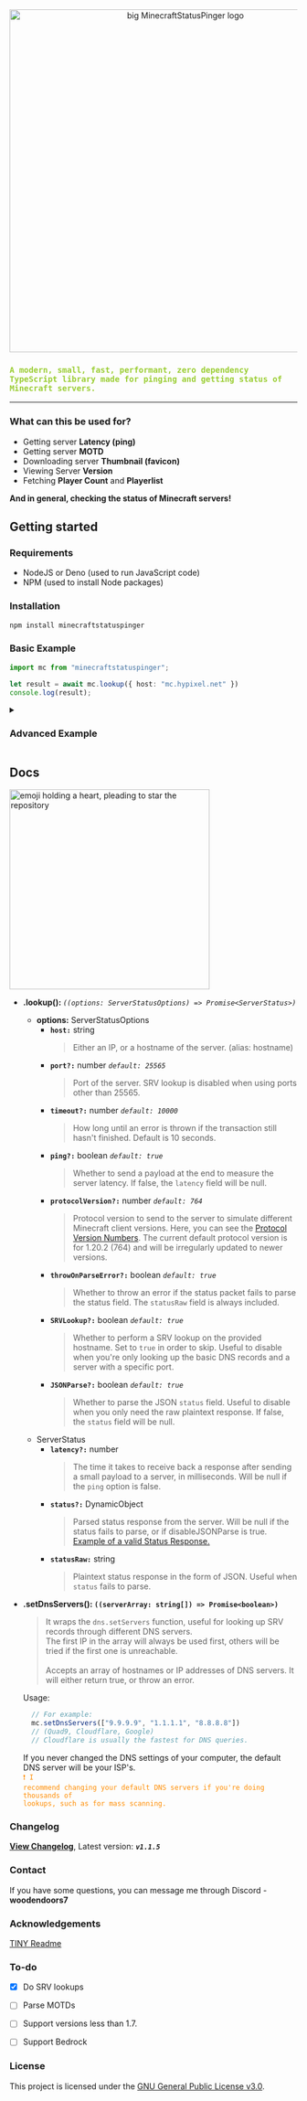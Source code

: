 

<div align="center">
  <img src="https://papers.floppa.hair/mcstatuspinger/mcblock.png" alt="big MinecraftStatusPinger logo" width="600" border="0px"/>
</div>
<h3><code style="color: yellowgreen">A modern, small, fast, performant, zero dependency TypeScript library made for pinging and getting status of Minecraft servers.</code></h3>

<hr>

### What can this be used for?

- Getting server **Latency (ping)**
- Getting server **MOTD**
- Downloading server **Thumbnail (favicon)**
- Viewing Server **Version**
- Fetching **Player Count** and **Playerlist**

**And in general, checking the status of Minecraft servers!**
## Getting started
### Requirements
- NodeJS or Deno (used to run JavaScript code)
- NPM (used to install Node packages)

### Installation
```bat
npm install minecraftstatuspinger
```

### Basic Example
```typescript
import mc from "minecraftstatuspinger";

let result = await mc.lookup({ host: "mc.hypixel.net" })
console.log(result);
``` 



<details>
<summary><h3>Advanced Example</h3></summary>
<br>

```typescript
import mc from "minecraftstatuspinger";

let result = await mc.lookup({
    host: "mc.hypixel.net",
    port: 25565,
    ping: true,
    protocolVersion: 764,
    timeout: 10000,
    throwOnParseError: true,
    SRVLookup: true,
    JSONParse: true
})

console.log(result);
```


</details>

## Docs

<img src="https://papers.floppa.hair/mcstatuspinger/pleasestar.png" alt="emoji holding a heart, pleading to star the repository" width="350">

* <b id="lookupOptions">.lookup(): </b>*`((options: ServerStatusOptions) => Promise<ServerStatus>)`*
  * **options:** ServerStatusOptions
    * <b>`host:`</b> string
      > Either an IP, or a hostname of the server. (alias: hostname)
    * <b>`port?:`</b> number <i> `default: 25565`</i>
      > Port of the server. SRV lookup is disabled when using ports other than 25565.
    * <b>`timeout?:`</b> number <i>`default: 10000`</i>
      > How long until an error is thrown if the transaction still hasn't finished. Default is 10 seconds.
    * <b>`ping?:`</b> boolean <i>`default: true`</i>
      > Whether to send a payload at the end to measure the server latency. If false, the `latency` field will be null.
    * <b>`protocolVersion?:`</b> number <i>`default: 764`</i>
      > Protocol version to send to the server to simulate different Minecraft client versions. Here, you can see the [Protocol Version Numbers](https://wiki.vg/Protocol_version_numbers). The current default protocol version is for 1.20.2 (764) and will be irregularly updated to newer versions.
    * <b>`throwOnParseError?:`</b> boolean <i>`default: true`</i>
      > Whether to throw an error if the status packet fails to parse the status field. The `statusRaw` field is always included.
    * <b>`SRVLookup?:`</b> boolean <i>`default: true`</i>
      > Whether to perform a SRV lookup on the provided hostname. Set to `true` in order to skip. Useful to disable when you're only looking up the basic DNS records and a server with a specific port.
    * <b>`JSONParse?:`</b> boolean <i>`default: true`</i>
      > Whether to parse the JSON `status` field. Useful to disable when you only need the raw plaintext response. If false, the `status` field will be null.
  * ServerStatus
    * <b>`latency?:`</b> number
      > The time it takes to receive back a response after sending a small payload to a server, in milliseconds. Will be null if the `ping` option is false.
    * <b>`status?:`</b> DynamicObject
      > Parsed status response from the server. Will be null if the status fails to parse, or if disableJSONParse is true. <a href="https://pinger.floppa.hair/responses/">Example of a valid Status Response.</a>
    * <b>`statusRaw:`</b> string
      > Plaintext status response in the form of JSON. Useful when `status` fails to parse.

* <b id="setDnsOptions">.setDnsServers(): `((serverArray: string[]) => Promise<boolean>)`</b>
  > It wraps the `dns.setServers` function, useful for looking up SRV records through different DNS servers. <br>
    The first IP in the array will always be used first, others will be tried if the first one is unreachable. <br><br>
    Accepts an array of hostnames or IP addresses of DNS servers. It will either return true, or throw an error. 
  
  
  Usage:
  ```js
    // For example:
    mc.setDnsServers(["9.9.9.9", "1.1.1.1", "8.8.8.8"])
    // (Quad9, Cloudflare, Google)
    // Cloudflare is usually the fastest for DNS queries.
  ```
  If you never changed the DNS settings of your computer, the default DNS server will be your ISP's.<br>
  <code style="color : darkorange">❗ I recommend changing your default DNS servers if you're doing thousands of lookups, such as for mass scanning.</code><br>

### Changelog
  
   **[View Changelog](https://pinger.floppa.hair/changelog/)**,
  Latest version: <b><i><code>v1.1.5</code></i></b>



### Contact

If you have some questions, you can message me through Discord - **woodendoors7**

### Acknowledgements

[TINY Readme](https://gist.github.com/noperator/4eba8fae61a23dc6cb1fa8fbb9122d45)


### To-do

- [x] Do SRV lookups
- [ ] Parse MOTDs 
- [ ] Support versions less than 1.7. 
- [ ] Support Bedrock


### License

This project is licensed under the [GNU General Public License v3.0](LICENSE).
